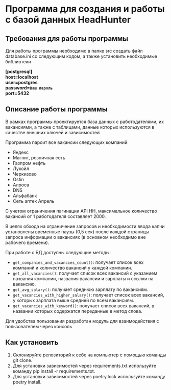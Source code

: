 # Программа для создания и работы с базой данных HeadHunter
## Требования для работы программы
Для работы программы необходимо в папке src создать файл database.ini со следующим кодом,
а также установить необходимые библиотеки

<b>[postgresql]   
host=localhost  
user=postgres  
password=`Ваш пароль`  
port=5432</b>

<h2> Описание работы программы </h2>
В рамках программы проектируется база данных с работодателями, их вакансиями, а также с таблицами, данные которых
используются в качестве внешних ключей и зависимостей

Программа парсит все вакансии следующих компаний:
- Яндекс
- Магнит, розничная сеть
- Газпром нефть
- Лукойл
- Черкизово
- Ostin
- Алроса
- DNS
- Альфабанк
- Сеть аптек Апрель

С учетом ограничения пагинации API HH, максимальное количество вакансий от 1 работодателя составляет 2000.

В целях обхода на ограничение запросов и необходимости ввода капчи установлены временные паузы (0,5 сек) после каждой
страницы запроса информации о вакансиях (в основном необходимо вне рабочего времени).

При работе с БД доступны следующие методы:
- `get_companies_and_vacancies_count()`: получает список всех компаний и количество вакансий у каждой компании.
- `get_all_vacancies()`: получает список всех вакансий с указанием названия компании,
названия вакансии и зарплаты и ссылки на вакансию.
- `get_avg_salary()`: получает среднюю зарплату по вакансиям.
- `get_vacancies_with_higher_salary()`: получает список всех вакансий, у которых зарплата выше средней по всем вакансиям.
- `get_vacancies_with_keyword()`: получает список всех вакансий, в названии которых содержатся переданные в метод слова.

Для удобства пользования разработан модуль для взаимодействия с пользователем через консоль

<h2>Как установить</h2>

1. Склонируйте репозиторий к себе на компьютер с помощью команды git clone.  
2. Для установки зависимостей через requirements.txt используйте команду pip install -r requirements.txt.  
3. Для установки зависимостей через poetry.lock используйте команду poetry install.  